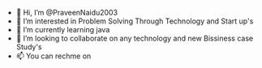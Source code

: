 - 👋 Hi, I’m @PraveenNaidu2003
- 👀 I’m interested in Problem Solving Through Technology and Start up's
- 🌱 I’m currently learning java
- 💞️ I’m looking to collaborate on any technology and new Bissiness case Study's
- 📫 You can rechme on 

<!---
PraveenNaidu2003/PraveenNaidu2003 is a ✨ special ✨ repository because its `README.md` (this file) appears on your GitHub profile.
You can click the Preview link to take a look at your changes.
--->
